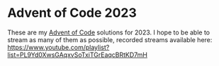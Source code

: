 # Advent of Code 2023
These are my [Advent of Code](https://adventofcode.com) solutions for 2023. I
hope to be able to stream as many of them as possible, recorded streams
available here:
https://www.youtube.com/playlist?list=PL9Yd0XwsGAqxvSoTxiTGrEaqcBRtKD7mH

